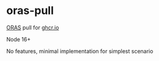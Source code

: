 # oras-pull

[ORAS](https://oras.land) pull for [ghcr.io](https://ghcr.io)

Node 16+

No features, minimal implementation for simplest scenario